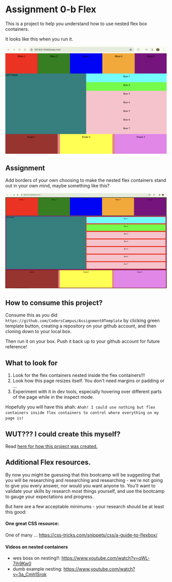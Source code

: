 # Assignment 0-b Flex

This is a project to help you understand how to use nested flex box containers.

It looks like this when you run it.

![Image description](/images/result.png)

## Assignment

Add borders of your own choosing to make the nested flex containers stand out in your own mind, maybe something like this?

![Image description](/images/borders.png)

## How to consume this project?

Consume this as you did `https://github.com/CodersCampus/Assignment0Template` by clicking green template button, creating a repository on your github account, and then cloning down to your local box.

Then run it on your box. Push it back up to your github account for future reference!

## What to look for

1. Look for the flex containers nested inside the flex containers!!!
2. Look how this page resizes itself. You don't need margins or padding or ...
3. Experiment with it in dev tools, especially hovering over different parts of the page while in the inspect mode.

Hopefully you will have this ahah: `Ahah! I could use nothing but flex containers inside flex containers to control where everything on my page is!`

## WUT??? I could create this myself?

Read [here for how this project was created.](/docs/HOW_CREATED.md)

## Additional Flex resources.

By now you might be guessing that this bootcamp will be suggesting that you will be researching and researching and researching - we're not going to give you every answer, nor would you want anyone to. You'll want to validate your skills by research most things yourself, and use the bootcamp to gauge your expectations and progress.

But here are a few acceptable minimums - your research should be at least this good:

#### One great CSS resource:

One of many ... https://css-tricks.com/snippets/css/a-guide-to-flexbox/

#### Videos on nested containers

- wes boss on nesting!!:
    https://www.youtube.com/watch?v=qWL-7ih9Kw0
- dumb example nesting:
    https://www.youtube.com/watch?v=3a_Cmh1Srok